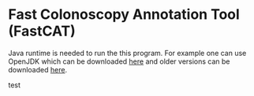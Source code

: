 # Fast Colonoscopy Annotation Tool (FastCAT)

Java runtime is needed to run the this program.
For example one can use OpenJDK which can be downloaded [here](https://jdk.java.net) and older versions can be downloaded [here](https://jdk.java.net/archive).


test

